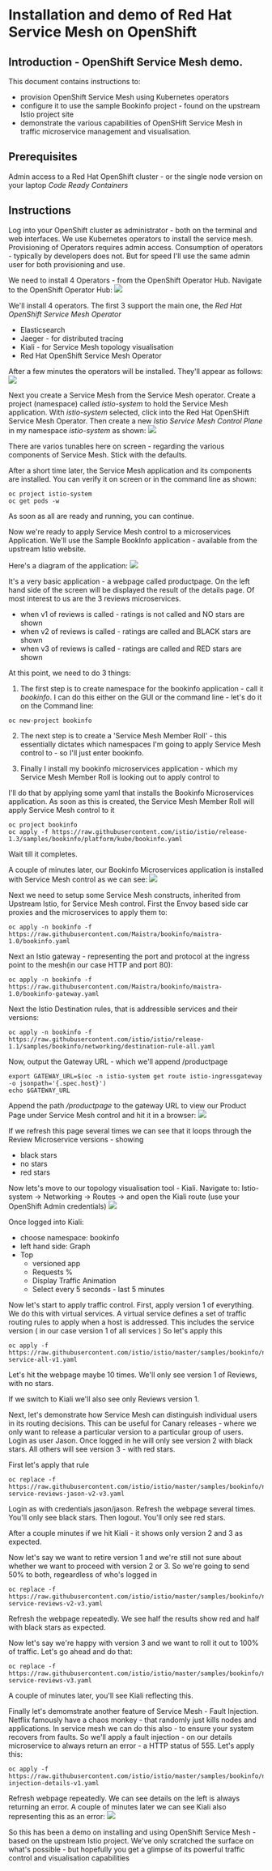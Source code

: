 # Installation and demo of Red Hat Service Mesh on OpenShift

## Introduction - OpenShift Service Mesh demo. 
This document contains instructions to: 
- provision OpenShift Service Mesh using Kubernetes operators
- configure it to use the sample Bookinfo project - found on the upstream Istio project site
- demonstrate the various capabilities of OpenSHift Service Mesh in traffic microservice management and visualisation.

## Prerequisites
Admin access to a Red Hat OpenShift cluster - or the single node version on your laptop *Code Ready Containers*

## Instructions
Log into your OpenShift cluster as administrator - both on the terminal and web interfaces.
We use Kubernetes operators to install the service mesh. Provisioning of Operators requires admin access.
Consumption of operators - typically by developers does not. But for speed I'll use 
the same admin user for both provisioning and use.

We need to install 4 Operators - from the OpenShift Operator Hub. Navigate to the OpenShift Operator Hub:
![](https://raw.githubusercontent.com/tnscorcoran/OpenShift-servicemesh/master/images/1-open-shift-operatorhub.png)

We'll install 4 operators. The first 3 support the main one, the *Red Hat OpenShift Service Mesh Operator* 
- Elasticsearch
- Jaeger - for distributed tracing
- Kiali - for Service Mesh topology visualisation
- Red Hat OpenShift Service Mesh Operator

After a few minutes the operators will be installed. They'll appear as follows:
![](https://raw.githubusercontent.com/tnscorcoran/OpenShift-servicemesh/master/images/2-installed-operators.png)

Next you create a Service Mesh from the Service Mesh operator. Create a project (namespace) called *istio-system*
to hold the Service Mesh application. With *istio-system* selected, click into the Red Hat OpenSHift Service Mesh Operator. Then create a new *Istio Service Mesh Control Plane* in my namespace *istio-system* as shown:
![](https://raw.githubusercontent.com/tnscorcoran/OpenShift-servicemesh/master/images/3-install-control-plane.png)

There are varios tunables here on screen - regarding the various components of Service Mesh. Stick with the defaults.

After a short time later, the Service Mesh application and its components are installed. You can verify it on screen 
or in the command line as shown:
```
oc project istio-system
oc get pods -w
```

As soon as all are ready and running, you can continue. 

Now we're ready to apply Service Mesh control to a microservices Application. We'll use the Sample BookInfo application - available from the upstream Istio website.

Here's a diagram of the application:
![](https://raw.githubusercontent.com/tnscorcoran/OpenShift-servicemesh/master/images/4-istio-book-info-architecture.png)

It's a very basic application - a webpage called productpage. 
On the left hand side of the screen will be displayed the result of the details page.
Of most interest to us are the 3 reviews microservices.
- when v1 of reviews is called - ratings is not called and NO stars are shown
- when v2 of reviews is called - ratings are called and BLACK stars are shown
- when v3 of reviews is called - ratings are called and RED stars are shown

At this point, we need to do 3 things:

1. The first step is to create namespace for the bookinfo application - call it *bookinfo*. I can do this either on the GUI or the command line - let's do it on the Command line:
```
oc new-project bookinfo
```

2. The next step is to create a 'Service Mesh Member Roll' - this essentially dictates which namespaces
I'm going to apply Service Mesh control to - so I'll just enter bookinfo.

3. Finally I install my bookinfo microservices application - which my Service Mesh Member Roll
is looking out to apply control to


I'll do that by applying some yaml that installs the Bookinfo Microservices application.
As soon as this is created, the Service Mesh Member Roll will apply Service Mesh control to it
```
oc project bookinfo
oc apply -f https://raw.githubusercontent.com/istio/istio/release-1.3/samples/bookinfo/platform/kube/bookinfo.yaml
```

Wait till it completes.

A couple of minutes later, our Bookinfo Microservices application is installed with Service Mesh control
as we can see:
![](https://raw.githubusercontent.com/tnscorcoran/OpenShift-servicemesh/master/images/4-istio-book-info-pods.png)

Next we need to setup some Service Mesh constructs, inherited from Upstream Istio, for Service Mesh control. First the Envoy based side car proxies and the microservices to apply them to:
```
oc apply -n bookinfo -f https://raw.githubusercontent.com/Maistra/bookinfo/maistra-1.0/bookinfo.yaml
```

Next an Istio gateway - representing the port and protocol at the ingress point to the mesh(in our case HTTP and port 80):
```
oc apply -n bookinfo -f https://raw.githubusercontent.com/Maistra/bookinfo/maistra-1.0/bookinfo-gateway.yaml
```

Next the Istio Destination rules, that is addressible services and their versions:
```
oc apply -n bookinfo -f https://raw.githubusercontent.com/istio/istio/release-1.1/samples/bookinfo/networking/destination-rule-all.yaml
```

Now, output the Gateway URL - which we'll append /productpage  
```
export GATEWAY_URL=$(oc -n istio-system get route istio-ingressgateway -o jsonpath='{.spec.host}')
echo $GATEWAY_URL
```
Append the path */productpage* to the gateway URL to view our Product Page under Service Mesh control and hit it in a browser:
![](https://raw.githubusercontent.com/tnscorcoran/OpenShift-servicemesh/master/images/4-product-page.png)

If we refresh this page several times we can see that it loops through the Review Microservice versions - showing
 - black stars
 - no stars
 - red stars

Now lets's move to our topology visualisation tool - Kiali. Navigate to: Istio-system -> Networking -> Routes -> and open the Kiali route (use your OpenShift Admin credentials)
![](https://raw.githubusercontent.com/tnscorcoran/OpenShift-servicemesh/master/images/5-kiali.png)

Once logged into Kiali:
- choose namespace: bookinfo
- left hand side: Graph
- Top
	- versioned app
	- Requests %
	- Display Traffic Animation
    - Select every 5 seconds - last 5 minutes

Now let's start to apply traffic control. First, apply version 1 of everything. We do this with virtual services. A virtual service defines a set of traffic routing rules to apply when a host is addressed. This includes the service version ( in our case version 1 of all services )
So let's apply this
```
oc apply -f https://raw.githubusercontent.com/istio/istio/master/samples/bookinfo/networking/virtual-service-all-v1.yaml
```

Let's hit the webpage maybe 10 times. We'll only see version 1 of Reviews, with no stars.

If we switch to Kiali we'll also see only Reviews version 1.

Next, let's demonstrate how Service Mesh can distinguish individual users in its routing decisions. This can be useful for Canary releases - where we only want to release a particular version to a particular group of users.
Login as user Jason. Once logged in he will only see version 2 with black stars. All others will see version 3 - with red stars.

First let's apply that rule
```
oc replace -f https://raw.githubusercontent.com/istio/istio/master/samples/bookinfo/networking/virtual-service-reviews-jason-v2-v3.yaml
```
Login as with credentials jason/jason. Refresh the webpage several times. You'll only see black stars. 
Then logout. You'll only see red stars. 

After a couple minutes if we hit Kiali - it shows only version 2 and 3 as expected.

Now let's say we want to retire version 1 and we're still not sure about whether we want to 
proceed with version 2 or 3. So we're going to send 50% to both, regeardless of who's logged in   
```
oc replace -f https://raw.githubusercontent.com/istio/istio/master/samples/bookinfo/networking/virtual-service-reviews-v2-v3.yaml
```

Refresh the webpage repeatedly. We see half the results show red and half with black stars as expected.

Now let's say we're happy with version 3 and we want to roll it out to 100% of traffic. Let's go ahead and do that:
```
oc replace -f https://raw.githubusercontent.com/istio/istio/master/samples/bookinfo/networking/virtual-service-reviews-v3.yaml
```

A couple of minutes later, you'll see Kiali reflecting this.

Finally let's demomstrate another feature of Service Mesh - Fault Injection. Netflix famously have a chaos monkey - that randomly just kills nodes and applications. In service mesh we can do this also - to ensure your system recovers from faults. So we'll apply a fault injection - on our details microservice to always return an error - a HTTP status of 555. Let's apply this:
```
oc apply -f https://raw.githubusercontent.com/istio/istio/master/samples/bookinfo/networking/fault-injection-details-v1.yaml
```
Refresh webpage repeatedly. We can see details on the left is always returning an error. A couple of minutes later we can see Kiali also representing this as an error:
![](https://raw.githubusercontent.com/tnscorcoran/OpenShift-servicemesh/master/images/6-kiali-error.png)


So this has been a demo on installing and using OpenShift Service Mesh - based on the 
upstream Istio project.
We've only scratched the surface on what's possible - but hopefully you get a glimpse of
its powerful traffic control and visualisation capabilities

